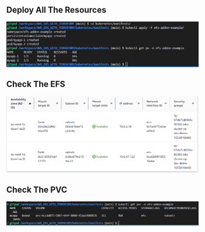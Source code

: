## Deploy All The Resources
![alt text](image.png)

## Check The EFS
![alt text](image-1.png)

## Check The PVC
![alt text](image-2.png)